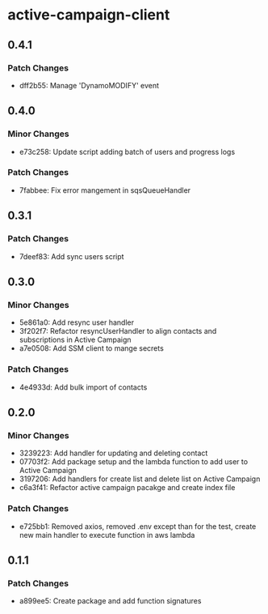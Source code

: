 # active-campaign-client

## 0.4.1

### Patch Changes

- dff2b55: Manage 'DynamoMODIFY' event

## 0.4.0

### Minor Changes

- e73c258: Update script adding batch of users and progress logs

### Patch Changes

- 7fabbee: Fix error mangement in sqsQueueHandler

## 0.3.1

### Patch Changes

- 7deef83: Add sync users script

## 0.3.0

### Minor Changes

- 5e861a0: Add resync user handler
- 3f202f7: Refactor resyncUserHandler to align contacts and subscriptions in Active Campaign
- a7e0508: Add SSM client to mange secrets

### Patch Changes

- 4e4933d: Add bulk import of contacts

## 0.2.0

### Minor Changes

- 3239223: Add handler for updating and deleting contact
- 07703f2: Add package setup and the lambda function to add user to Active Campaign
- 3197206: Add handlers for create list and delete list on Active Campaign
- c6a3f41: Refactor active campaign pacakge and create index file

### Patch Changes

- e725bb1: Removed axios, removed .env except than for the test, create new main handler to execute function in aws lambda

## 0.1.1

### Patch Changes

- a899ee5: Create package and add function signatures
